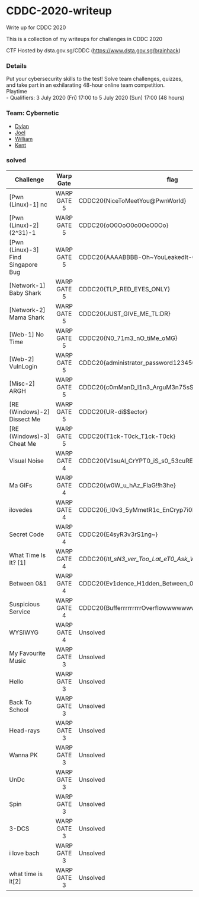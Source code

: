 # CDDC-2020-writeup
Write up for CDDC 2020

This is a collection of my writeups for challenges in CDDC 2020

CTF Hosted by dsta.gov.sg/CDDC (https://www.dsta.gov.sg/brainhack)

### Details
  Put your cybersecurity skills to the test! Solve team challenges, quizzes, and take part in an exhilarating 48-hour online team competition.\
	Playtime\
	- Qualifiers: 3 July 2020 (Fri) 17:00 to 5 July 2020 (Sun) 17:00 (48 hours)

### Team: Cybernetic
* [Dylan](https://github.com/Dylan-Liew)
* [Joel](https://github.com/j041)
* [William](https://github.com/willy00)
* [Kent](https://github.com/kentlow2002)

### solved
Challenge | Warp Gate | flag
----------|:---------:| ------
[Pwn (Linux)-1] nc | WARP GATE 5 | CDDC20{NiceToMeetYou@PwnWorld}
[Pwn (Linux)-2] (2^31)-1 | WARP GATE 5 | CDDC20{oO0OoO0o0OoO0Oo}
[Pwn (Linux)-3] Find Singapore Bug | WARP GATE 5 | CDDC20{AAAABBBB-Oh~YouLeakedIt-CCCCDDDD}
[Network-1] Baby Shark | WARP GATE 5 | CDDC20{TLP_RED_EYES_ONLY}
[Network-2] Mama Shark | WARP GATE 5 | CDDC20{JUST_GIVE_ME_TL:DR}
[Web-1] No Time | WARP GATE 5 | CDDC20{N0_71m3_nO_tiMe_oMG}
[Web-2] VulnLogin | WARP GATE 5 | CDDC20{administrator_password12345678}
[Misc-2] ARGH | WARP GATE 5 | CDDC20{c0mManD_l1n3_ArguM3n75sSs}
[RE (Windows)-2] Dissect Me | WARP GATE 5 | CDDC20{UR-di$$ector}
[RE (Windows)-3] Cheat Me | WARP GATE 5 | CDDC20{T1ck-T0ck_T1ck-T0ck}
Visual Noise | WARP GATE 4 | CDDC20{V1suAl_CrYPT0_iS_s0_53cuRE}
Ma GIFs | WARP GATE 4 | CDDC20{w0W_u_hAz_FlaG!!h3he}
ilovedes | WARP GATE 4 | CDDC20{i_l0v3_5yMmetR1c_EnCryp7i0N}
Secret Code | WARP GATE 4 | CDDC20{E4syR3v3rS1ng~}
What Time Is It? [1] | WARP GATE 4 | CDDC20{_ItI_sN3_ver_Too_Lat_eT0_Ask_Wha_tT1_me1_tI5_!!}
Between 0&1 | WARP GATE 4 | CDDC20{Ev1dence_H1dden_Between_0&1}
Suspicious Service | WARP GATE 4 | CDDC20{BufferrrrrrrrrOverflowwwwwwwwwwwwwwwwwwwww}
WYSIWYG | WARP GATE 4 | Unsolved 
My Favourite Music | WARP GATE 3 | Unsolved
Hello | WARP GATE 3 | Unsolved
Back To School | WARP GATE 3 | Unsolved
Head-rays | WARP GATE 3 | Unsolved
Wanna PK | WARP GATE 3 | Unsolved
UnDc | WARP GATE 3 | Unsolved
Spin | WARP GATE 3 | Unsolved
3-DCS | WARP GATE 3 | Unsolved
i love bach | WARP GATE 3 | Unsolved
what time is it[2] | WARP GATE 3 | Unsolved
